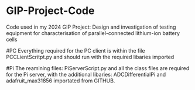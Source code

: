 # GIP-Project-Code
Code used in my 2024 GIP Project: Design and investigation of testing equipment for characterisation of parallel-connected lithium-ion battery cells

#PC
Everything required for the PC client is within the file PCCLientScritpt.py and should run with the required libaries imported

#Pi
The reamining files: PiServerScript.py and all the class files are required for the Pi server, with the additional libaries: ADCDifferentialPi and adafruit_max31856 importated from GITHUB.
